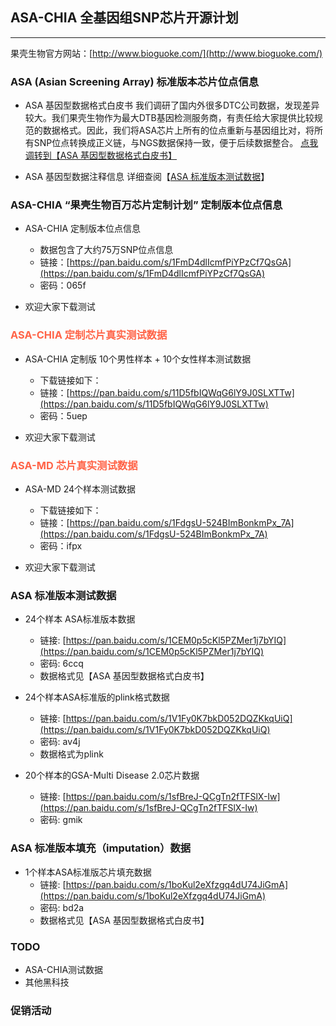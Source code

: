 ## ASA-CHIA 全基因组SNP芯片开源计划

----------
果壳生物官方网站：[http://www.bioguoke.com/](http://www.bioguoke.com/)

### ASA (Asian Screening Array) 标准版本芯片位点信息
* ASA 基因型数据格式白皮书
我们调研了国内外很多DTC公司数据，发现差异较大。我们果壳生物作为最大DTB基因检测服务商，有责任给大家提供比较规范的数据格式。因此，我们将ASA芯片上所有的位点重新与基因组比对，将所有SNP位点转换成正义链，与NGS数据保持一致，便于后续数据整合。
[点我调转到【ASA 基因型数据格式白皮书】][1]


* ASA 基因型数据注释信息
详细查阅【<a href="#jump" target="_self">ASA 标准版本测试数据</a>】




### ASA-CHIA “果壳生物百万芯片定制计划” 定制版本位点信息
* ASA-CHIA 定制版本位点信息
    * 数据包含了大约75万SNP位点信息
    * 链接：[https://pan.baidu.com/s/1FmD4dlIcmfPiYPzCf7QsGA](https://pan.baidu.com/s/1FmD4dlIcmfPiYPzCf7QsGA) 
    * 密码：065f

* 欢迎大家下载测试


### <font color=#FF6347 >ASA-CHIA 定制芯片真实测试数据</font>
* ASA-CHIA 定制版 10个男性样本 + 10个女性样本测试数据
    * 下载链接如下：
    * 链接：[https://pan.baidu.com/s/11D5fbIQWqG6lY9J0SLXTTw](https://pan.baidu.com/s/11D5fbIQWqG6lY9J0SLXTTw) 
    * 密码：5uep

* 欢迎大家下载测试


### <font color=#FF6347 >ASA-MD 芯片真实测试数据</font>
* ASA-MD 24个样本测试数据
    * 下载链接如下：
    * 链接：[https://pan.baidu.com/s/1FdgsU-524BImBonkmPx_7A](https://pan.baidu.com/s/1FdgsU-524BImBonkmPx_7A) 
    * 密码：ifpx

* 欢迎大家下载测试


### <span id = "jump">ASA 标准版本测试数据</span>

* 24个样本 ASA标准版本数据
    * 链接: [https://pan.baidu.com/s/1CEM0p5cKl5PZMer1j7bYIQ](https://pan.baidu.com/s/1CEM0p5cKl5PZMer1j7bYIQ)
    * 密码: 6ccq
    * 数据格式见【ASA 基因型数据格式白皮书】

* 24个样本ASA标准版的plink格式数据
    * 链接: [https://pan.baidu.com/s/1V1Fy0K7bkD052DQZKkqUiQ](https://pan.baidu.com/s/1V1Fy0K7bkD052DQZKkqUiQ)
    * 密码: av4j
    * 数据格式为plink

* 20个样本的GSA-Multi Disease 2.0芯片数据
    * 链接: [https://pan.baidu.com/s/1sfBreJ-QCgTn2fTFSlX-Iw](https://pan.baidu.com/s/1sfBreJ-QCgTn2fTFSlX-Iw)
    * 密码: gmik



### ASA 标准版本填充（imputation）数据
* 1个样本ASA标准版芯片填充数据
    * 链接: [https://pan.baidu.com/s/1boKul2eXfzgq4dU74JiGmA](https://pan.baidu.com/s/1boKul2eXfzgq4dU74JiGmA)
    * 密码: bd2a
    * 数据格式见【ASA 基因型数据格式白皮书】




### TODO
* ASA-CHIA测试数据
* 其他黑科技

### 促销活动



  [1]: https://github.com/bioguoke/RS_white-paper
